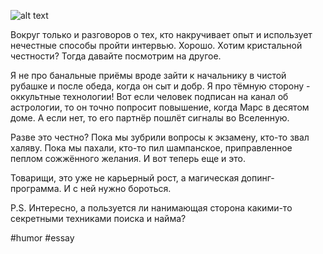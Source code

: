![alt text](<Идет охота на волков.png>)

Вокруг только и разговоров о тех, кто накручивает опыт и использует нечестные способы пройти интервью. Хорошо. Хотим кристальной честности? Тогда давайте посмотрим на другое.

Я не про банальные приёмы вроде зайти к начальнику в чистой рубашке и после обеда, когда он сыт и добр. Я про тёмную сторону - оккультные технологии! Вот если человек подписан на канал об астрологии, то он точно попросит повышение, когда Марс в десятом доме. А если нет, то его партнёр пошлёт сигналы во Вселенную.

Разве это честно? Пока мы зубрили вопросы к экзамену, кто-то звал халяву. Пока мы пахали, кто-то пил шампанское, приправленное пеплом сожжённого желания. И вот теперь еще и это.

Товарищи, это уже не карьерный рост, а магическая допинг-программа. И с ней нужно бороться.

P.S. Интересно, а пользуется ли нанимающая сторона какими-то секретными техниками поиска и найма?

#humor #essay
